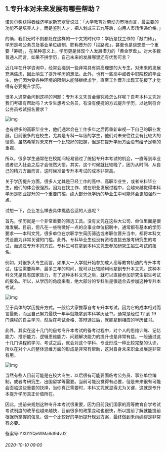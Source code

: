 ## 1.专升本对未来发展有哪些帮助？
诺贝尔奖获得者经济学家斯宾塞曾说过：「大学教育对劳动力市场而言，最主要的功能不是培养人才，而是鉴别人才，把人划成三五九等后，向用人市场传递价格。」


的确，我们无时不刻都处在这样的一个文凭时代中：学历是找工作的「敲门砖」，学历是考公务员及事业单位编制、职称晋升的「拦路虎」，甚至也是谈恋爱一个重要「筹码」，在某种意义上，学历更是体现个人发展潜力的「黄金罗盘」。对大多数普通人而言，如果不拼学历，自己未来的发展哪里还有优势可言？


近几年在升学咨询中，经常会碰到一些非常具有崇高理想的大专生，对未来的发展充满焦虑，因此萌生了提升学历的想法。此外，也有一些高中或者中职院校的毕业生，他们因为受各种环境的限制未能够继续求学，直至工作晋升出现天花板了才觉得有必要提升学历。


很多人通常会问到这样的问题：专升本文凭含金量究竟怎么样呢？自考本科文凭对我们考研有帮助吗？大专生想考公务员，有没有便捷的方式提升学历，以达到符合公务员考试报名要求？


![img](https://pic3.zhimg.com/v2-d602798eaa147a63f04f7db2b0fe49b7.webp)

也有很多的高职毕业生，他们通常会在工作多年之后再重新审视一下自己的职业发展。目前很多的在校生，尤其是专科一年级的学生，他们对未来往往会有比较大的憧憬，虽然希望对未来有一个比较好的把握，但是在提升学历方面没有给予足够的重视。


所以，很多学生通常在在校期间轻易错过了统招专升本考试的机会，一直等到毕业或者进入社会之后才会恍然大悟。其实，这个时候就比较晚了，因为从时间、从自己的精力方面而言，这时候准备专升本考试的成本非常高。


关于学历提升方面，很多人尤其是已经工作的高中、高职毕业生，或者专科毕业生，他们的体会很强烈。因为在找工作、或在职业发展过程中，会越来越觉得本科学历是职业提升的一个重要门槛，绝大部分低学历的毕业生中可能体会更加强烈一点。


试想一下，企业怎么样去具体挑选合适的人选呢？


首先，学历就是一个非常重要的筛选工具。没有文凭在这些大公司、单位里面是很难发展。目前，但凡在一些稍微好一点的企事业单位招聘中，通常都有基本的学历要求——本科文凭，很多单位在求职学生简历筛选或者职位晋升当中，都将本科文凭设置为非常关键的门槛。此外，专科毕业生也没有资格直接去报考研究生的考试，而通过专升本的方式，专科生可在拿到本科文凭去参加研究生招生考试的报名。


例如，对很多大专生而言，如果大一入学就开始参加成人高等教育轨道的专升本考试，往往需要两年、最多三年的时间，就可以比较顺利地拿到专升本文凭。这种本科文凭是具有国家效力，有了这种本科文凭之后，就可以直接参加研究生招生考试的报名。所以，从学历的角度来看，绝大部分的专科生是很适合去参加这种专升本考试。


![img](https://pic3.zhimg.com/v2-cd78178050469700b5e6375041dc8be4.webp)

至于具体的学历提升方式，一般给大家推荐自考专升本考试，因为它的成本相对而言最低，而且自己努力最快一年半就能拿到本科学历证书。通常是经过 12 到 19 门课程的自主学习，然后在考试合格、答辩通过后，就能拿到相应的学历证书。


此外，其实在这十几门的自考专升本考试的备考过程中，对个人的思维训练、记忆能力、推断能力、逻辑思维能力、问题解决能力的提升也是非常有益。一般通过这十几门课程的学习、考试之后，就会对这个学科、专业形成一种比较完整的认识，所以在对个人的整体思维方面的形成是非常有帮助，这对自身未来职业发展是非常有用。


![img](https://pic2.zhimg.com/v2-afe6dbd408fdd611e9d455fb4aa02a14.webp)

当然有些人目前可能是在校大专生，以后很有可能要面临考公务员、事业单位编制，或者考研究生、出国留学等需要。当前可能没觉得有必要，但是未来很有可能会面临这些重要的抉择，当你真正需要时，本科文凭就显得尤为关键，这就是专升本提升学历真正价值所在。


因此，提前来规划这种专升本考试很重要，因为目前我们国家的高等教育自学考试考试制度的改革也越来越快，目前很多的政策变动也很快，所以提前了解就能提前根据所掌握的信息，做一个比较好的学历提升规划方案，最终做到未雨绸缪是非常有必要。


备案号:YX01YQeWMa6d94vJ2


###### 2020-10-10 09:00
